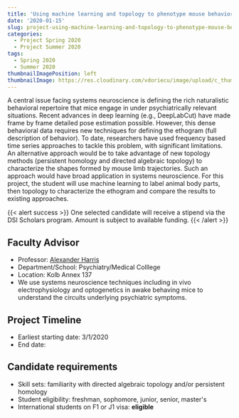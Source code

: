 ```yaml
---
title: 'Using machine learning and topology to phenotype mouse behavior'
date: '2020-01-15'
slug: project-using-machine-learning-and-topology-to-phenotype-mouse-behavior
categories:
  - Project Spring 2020
  - Project Summer 2020
tags:
  - Spring 2020
  - Summer 2020
thumbnailImagePosition: left
thumbnailImage: https://res.cloudinary.com/vdoriecu/image/upload/c_thumb,w_200,g_face/v1579110178/construction_c6dqbd.png
---
```

A central issue facing systems neuroscience is defining the rich naturalistic behavioral repertoire that mice engage in under psychiatrically relevant situations. Recent advances in deep learning (e.g., DeepLabCut) have made frame by frame detailed pose estimation possible. However, this dense behavioral data requires new techniques for defining the ethogram (full description of behavior). To date, researchers have used frequency based time series approaches to tackle this problem, with significant limitations. An alternative approach would be to take advantage of new topology methods (persistent homology and directed algebraic topology) to characterize the shapes formed by mouse limb trajectories. Such an approach would have broad application in systems neuroscience. For this project, the student will use machine learning to label animal body parts, then topology to characterize the ethogram and compare the results to existing approaches.

<!--more-->

{{< alert success >}}
One selected candidate will receive a stipend via the DSI Scholars program. Amount is subject to available funding.
{{< /alert >}}

## Faculty Advisor
+ Professor: [Alexander Harris](http://www.columbia.edu/cu/neuralcircuitslab/index.html)
+ Department/School: Psychiatry/Medical Colllege
+ Location: Kolb Annex 137
+ We use systems neuroscience techniques including in vivo electrophysiology and optogenetics in awake behaving mice to understand the circuits underlying psychiatric symptoms.

## Project Timeline
+ Earliest starting date: 3/1/2020
+ End date: 

## Candidate requirements
+ Skill sets: familiarity with directed algebraic topology and/or persistent homology
+ Student eligibility: freshman, sophomore, junior, senior, master's
+ International students on F1 or J1 visa: **eligible**

